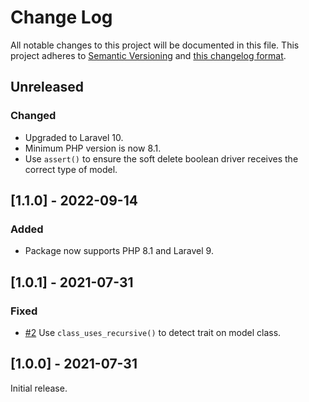 # Change Log

All notable changes to this project will be documented in this file. This project adheres to
[Semantic Versioning](http://semver.org/) and [this changelog format](http://keepachangelog.com/).

## Unreleased

### Changed

- Upgraded to Laravel 10.
- Minimum PHP version is now 8.1.
- Use `assert()` to ensure the soft delete boolean driver receives the correct type of model.

## [1.1.0] - 2022-09-14

### Added

- Package now supports PHP 8.1 and Laravel 9.

## [1.0.1] - 2021-07-31

### Fixed

- [#2](https://github.com/laravel-json-api/boolean-softdeletes/pull/2) Use `class_uses_recursive()` to detect trait on
  model class.

## [1.0.0] - 2021-07-31

Initial release.
